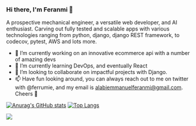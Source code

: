 ### Hi there, I'm Feranmi 👋

A prospective mechanical engineer, a versatile web developer, and AI enthusiast. Carving out fully tested and scalable apps with various technologies ranging from python, django, django REST framework, to codecov, pytest, AWS and lots more.

- 🔭 I’m currently working on an innovative ecommerce api with a number of amazing devs
- 🌱 I’m currently learning DevOps, and eventually React
- 👯 I’m looking to collaborate on impactful projects with Django.
- 📫 Have fun looking around, you can always reach out to me on twitter with @ferrumie, and my email is alabiemmanuelferanmi@gmail.com. Cheers 🎈

[![Anurag's GitHub stats](https://github-readme-stats.vercel.app/api?username=ferrumie&count_private=true&show_icons=true&theme=radical&line_height=40)](https://github.com/anuraghazra/github-readme-stats)
[![Top Langs](https://github-readme-stats.vercel.app/api/top-langs/?username=ferrumie&line_height=2.4rem)](https://github.com/anuraghazra/github-readme-stats)


![](https://komarev.com/ghpvc/?username=ferrumie)
